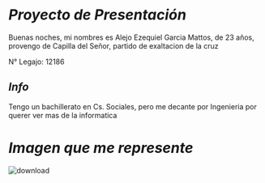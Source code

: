 # _Proyecto de Presentación_ #
Buenas noches, mi nombres es Alejo Ezequiel Garcia Mattos, de 23 años, provengo de Capilla del Señor, partido de exaltacion de la cruz

N° Legajo: 12186

## _Info_ ##
Tengo un bachillerato en Cs. Sociales, pero me decante por Ingenieria por querer ver mas de la informatica

# _Imagen que me represente_ #
![download](https://user-images.githubusercontent.com/128099878/227059940-ad7979a9-ee19-497b-9d3e-cc9992cb5ab4.jpg)
